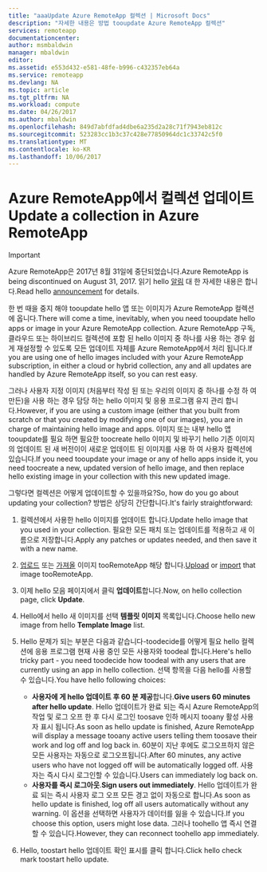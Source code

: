 ```yaml
---
title: "aaaUpdate Azure RemoteApp 컬렉션 | Microsoft Docs"
description: "자세한 내용은 방법 tooupdate Azure RemoteApp 컬렉션"
services: remoteapp
documentationcenter: 
author: msmbaldwin
manager: mbaldwin
editor: 
ms.assetid: e553d432-e581-48fe-b996-c432357eb64a
ms.service: remoteapp
ms.devlang: NA
ms.topic: article
ms.tgt_pltfrm: NA
ms.workload: compute
ms.date: 04/26/2017
ms.author: mbaldwin
ms.openlocfilehash: 849d7abfdfad4dbe6a235d2a28c71f7943eb812c
ms.sourcegitcommit: 523283cc1b3c37c428e77850964dc1c33742c5f0
ms.translationtype: MT
ms.contentlocale: ko-KR
ms.lasthandoff: 10/06/2017
---
```

# <a name="update-a-collection-in-azure-remoteapp"></a><span data-ttu-id="7a1cb-103">Azure RemoteApp에서 컬렉션 업데이트</span><span class="sxs-lookup"><span data-stu-id="7a1cb-103">Update a collection in Azure RemoteApp</span></span>
> [!IMPORTANT]
> <span data-ttu-id="7a1cb-104">Azure RemoteApp은 2017년 8월 31일에 중단되었습니다.</span><span class="sxs-lookup"><span data-stu-id="7a1cb-104">Azure RemoteApp is being discontinued on August 31, 2017.</span></span> <span data-ttu-id="7a1cb-105">읽기 hello [알림](https://go.microsoft.com/fwlink/?linkid=821148) 대 한 자세한 내용은 합니다.</span><span class="sxs-lookup"><span data-stu-id="7a1cb-105">Read hello [announcement](https://go.microsoft.com/fwlink/?linkid=821148) for details.</span></span>
> 
> 

<span data-ttu-id="7a1cb-106">한 번 때을 중지 해야 tooupdate hello 앱 또는 이미지가 Azure RemoteApp 컬렉션에 옵니다.</span><span class="sxs-lookup"><span data-stu-id="7a1cb-106">There will come a time, inevitably, when you need tooupdate hello apps or image in your Azure RemoteApp collection.</span></span> <span data-ttu-id="7a1cb-107">Azure RemoteApp 구독, 클라우드 또는 하이브리드 컬렉션에 포함 된 hello 이미지 중 하나를 사용 하는 경우 쉽게 재설정할 수 있도록 모든 업데이트 자체를 Azure RemoteApp에서 처리 됩니다.</span><span class="sxs-lookup"><span data-stu-id="7a1cb-107">If you are using one of hello images included with your Azure RemoteApp subscription, in either a cloud or hybrid collection, any and all updates are handled by Azure RemoteApp itself, so you can rest easy.</span></span>

<span data-ttu-id="7a1cb-108">그러나 사용자 지정 이미지 (처음부터 작성 된 또는 우리의 이미지 중 하나를 수정 하 여 만든)을 사용 하는 경우 담당 하는 hello 이미지 및 응용 프로그램 유지 관리 합니다.</span><span class="sxs-lookup"><span data-stu-id="7a1cb-108">However, if you are using a custom image (either that you built from scratch or that you created by modifying one of our images), you are in charge of maintaining hello image and apps.</span></span> <span data-ttu-id="7a1cb-109">이미지 또는 내부 hello 앱 tooupdate를 필요 하면 필요한 toocreate hello 이미지 및 바꾸기 hello 기존 이미지의 업데이트 된 새 버전이이 새로운 업데이트 된 이미지를 사용 하 여 사용자 컬렉션에 있습니다.</span><span class="sxs-lookup"><span data-stu-id="7a1cb-109">If you need tooupdate your image or any of hello apps inside it, you need toocreate a new, updated version of hello image, and then replace hello existing image in your collection with this new updated image.</span></span>

<span data-ttu-id="7a1cb-110">그렇다면 컬렉션은 어떻게 업데이트할 수 있을까요?</span><span class="sxs-lookup"><span data-stu-id="7a1cb-110">So, how do you go about updating your collection?</span></span> <span data-ttu-id="7a1cb-111">방법은 상당히 간단합니다.</span><span class="sxs-lookup"><span data-stu-id="7a1cb-111">It's fairly straightforward:</span></span>

1. <span data-ttu-id="7a1cb-112">컬렉션에서 사용한 hello 이미지를 업데이트 합니다.</span><span class="sxs-lookup"><span data-stu-id="7a1cb-112">Update hello image that you used in your collection.</span></span> <span data-ttu-id="7a1cb-113">필요한 모든 패치 또는 업데이트를 적용하고 새 이름으로 저장합니다.</span><span class="sxs-lookup"><span data-stu-id="7a1cb-113">Apply any patches or updates needed, and then save it with a new name.</span></span>
2. <span data-ttu-id="7a1cb-114">[업로드](remoteapp-uploadimage.md) 또는 [가져올](remoteapp-image-on-azurevm.md) 이미지 tooRemoteApp 해당 합니다.</span><span class="sxs-lookup"><span data-stu-id="7a1cb-114">[Upload](remoteapp-uploadimage.md) or [import](remoteapp-image-on-azurevm.md) that image tooRemoteApp.</span></span>
3. <span data-ttu-id="7a1cb-115">이제 hello 모음 페이지에서 클릭 **업데이트**합니다.</span><span class="sxs-lookup"><span data-stu-id="7a1cb-115">Now, on hello collection page, click **Update**.</span></span>
4. <span data-ttu-id="7a1cb-116">Hello에서 hello 새 이미지를 선택 **템플릿 이미지** 목록입니다.</span><span class="sxs-lookup"><span data-stu-id="7a1cb-116">Choose hello new image from hello **Template Image** list.</span></span>
5. <span data-ttu-id="7a1cb-117">Hello 문제가 되는 부분은 다음과 같습니다-toodecide를 어떻게 필요 hello 컬렉션에 응용 프로그램 현재 사용 중인 모든 사용자와 toodeal 합니다.</span><span class="sxs-lookup"><span data-stu-id="7a1cb-117">Here's hello tricky part - you need toodecide how toodeal with any users that are currently using an app in hello collection.</span></span> <span data-ttu-id="7a1cb-118">선택 항목을 다음 hello를 사용할 수 있습니다.</span><span class="sxs-lookup"><span data-stu-id="7a1cb-118">You have hello following choices:</span></span>
   
   * <span data-ttu-id="7a1cb-119">**사용자에 게 hello 업데이트 후 60 분 제공**합니다.</span><span class="sxs-lookup"><span data-stu-id="7a1cb-119">**Give users 60 minutes after hello update**.</span></span> <span data-ttu-id="7a1cb-120">Hello 업데이트가 완료 되는 즉시 Azure RemoteApp의 작업 및 로그 오프 한 후 다시 로그인 toosave 인하 메시지 tooany 활성 사용자 표시 됩니다.</span><span class="sxs-lookup"><span data-stu-id="7a1cb-120">As soon as hello update is finished, Azure RemoteApp will display a message tooany active users telling them toosave their work and log off and log back in.</span></span> <span data-ttu-id="7a1cb-121">60분이 지난 후에도 로그오프하지 않은 모든 사용자는 자동으로 로그오프됩니다.</span><span class="sxs-lookup"><span data-stu-id="7a1cb-121">After 60 minutes, any active users who have not logged off will be automatically logged off.</span></span> <span data-ttu-id="7a1cb-122">사용자는 즉시 다시 로그인할 수 있습니다.</span><span class="sxs-lookup"><span data-stu-id="7a1cb-122">Users can immediately log back on.</span></span>
   * <span data-ttu-id="7a1cb-123">**사용자를 즉시 로그아웃**.</span><span class="sxs-lookup"><span data-stu-id="7a1cb-123">**Sign users out immediately**.</span></span> <span data-ttu-id="7a1cb-124">Hello 업데이트가 완료 되는 즉시 사용자 로그 오프 모든 경고 없이 자동으로 합니다.</span><span class="sxs-lookup"><span data-stu-id="7a1cb-124">As soon as hello update is finished, log off all users automatically without any warning.</span></span> <span data-ttu-id="7a1cb-125">이 옵션을 선택하면 사용자가 데이터를 잃을 수 있습니다.</span><span class="sxs-lookup"><span data-stu-id="7a1cb-125">If you choose this option, users might lose data.</span></span> <span data-ttu-id="7a1cb-126">그러나 toohello 앱 즉시 연결할 수 있습니다.</span><span class="sxs-lookup"><span data-stu-id="7a1cb-126">However, they can reconnect toohello app immediately.</span></span>
6. <span data-ttu-id="7a1cb-127">Hello, toostart hello 업데이트 확인 표시를 클릭 합니다.</span><span class="sxs-lookup"><span data-stu-id="7a1cb-127">Click hello check mark toostart hello update.</span></span>

